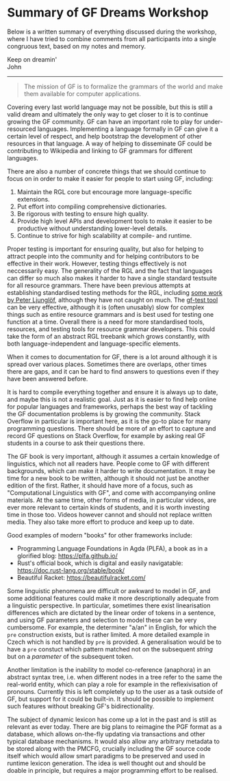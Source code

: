 # Summary of GF Dreams Workshop

Below is a written summary of everything discussed during the workshop, where I have tried to combine comments from all participants into a single congruous text, based on my notes and memory.

Keep on dreamin'  
John

---

> The mission of GF is to formalize the grammars of the world and make them available for computer applications.

Covering every last world language may not be possible, but this is still a valid dream and ultimately the only way to get closer to it is to continue growing the GF community. GF can have an important role to play for under-resourced languages. Implementing a language formally in GF can give it a certain level of respect, and help bootstrap the development of other resources in that language. A way of helping to disseminate GF could be contributing to Wikipedia and linking to GF grammars for different languages.

There are also a number of concrete things that we should continue to focus on in order to make it easier for people to start using GF, including:
1. Maintain the RGL core but encourage more language-specific extensions.
2. Put effort into compiling comprehensive dictionaries.
3. Be rigorous with testing to ensure high quality.
4. Provide high level APIs and development tools to make it easier to be productive without understanding lower-level details.
5. Continue to strive for high scalability at compile- and runtime.

Proper testing is important for ensuring quality, but also for helping to attract people into the community and for helping contributors to be effective in their work. However, testing things effectively is not neccessarily easy. The generality of the RGL and the fact that languages can differ so much also makes it harder to have a single standard testsuite for all resource grammars.
There have been previous attempts at establishing standardised testing methods for the RGL, including [some work by Peter Ljunglöf](https://github.com/GrammaticalFramework/gf-rgl/tree/master/unittest#readme), although they have not caught on much. The [gf-test tool](https://github.com/GrammaticalFramework/gftest) can be very effective, although it is (often unusably) slow for complex things such as entire resource grammars and is best used for testing one function at a time. Overall there is a need for more standardised tools, resources, and testing tools for resource grammar developers. This could take the form of an abstract RGL treebank which grows constantly, with both language-independent and language-specific elements.

When it comes to documentation for GF, there is a lot around although it is spread over various places. Sometimes there are overlaps, other times there are gaps, and it can be hard to find answers to questions even if they have been answered before.

It is hard to compile everything together and ensure it is always up to date, and maybe this is not a realistic goal. Just as it is easier to find help online for popular languages and frameworks, perhaps the best way of tackling the GF documentation problems is by growing the community.
Stack Overflow in particular is important here, as it is the go-to place for many programming questions. There should be more of an effort to capture and record GF questions on Stack Overflow, for example by asking real GF students in a course to ask their questions there.

The GF book is very important, although it assumes a certain knowledge of linguistics, which not all readers have. People come to GF with different backgrounds, which can make it harder to write documentation. It may be time for a new book to be written, although it should not just be another edition of the first. Rather, it should have more of a focus, such as "Computational Linguistics with GF", and come with accompanying online materials. At the same time, other forms of media, in particular videos, are ever more relevant to certain kinds of students, and it is worth investing time in those too. Videos however cannot and should not replace written media. They also take more effort to produce and keep up to date.

Good examples of modern "books" for other frameworks include:
- Programming Language Foundations in Agda (PLFA), a book as in a glorified blog: https://plfa.github.io/
- Rust's official book, which is digital and easily navigatable: https://doc.rust-lang.org/stable/book/
- Beautiful Racket: https://beautifulracket.com/

Some linguistic phenomena are difficult or awkward to model in GF, and some additional features could make it more descriptionally adequate from a linguistic perspective. In particular, sometimes there exist linearisation differences which are dictated by the linear order of tokens in a sentence, and using GF parameters and selection to model these can be very cumbersome. For example, the determiner "a/an" in English, for which the `pre` construction exists, but is rather limited. A more detailed example in Czech which is not handled by `pre` is provided. A generalisation would be to have a `pre` constuct which pattern matched not on the subsequent _string_ but on a _parameter_ of the subsequent token.

Another limitation is the inability to model co-reference (anaphora) in an abstract syntax tree, i.e. when different nodes in a tree refer to the same the real-world entity, which can play a role for example in the reflexivisation of pronouns. Currently this is left completely up to the user as a task outside of GF, but support for it could be built-in. It should be possible to implement such features without breaking GF's bidirectionality.

The subject of dynamic lexicon has come up a lot in the past and is still as relevant as ever today. There are big plans to reimagine the PGF format as a database, which allows on-the-fly updating via transactions and other typical database mechanisms. It would also allow any arbitrary metadata to be stored along with the PMCFG, crucially including the GF source code itself which would allow smart paradigms to be preserved and used in runtime lexicon generation. The idea is well thought out and should be doable in principle, but requires a major programming effort to be realised.
